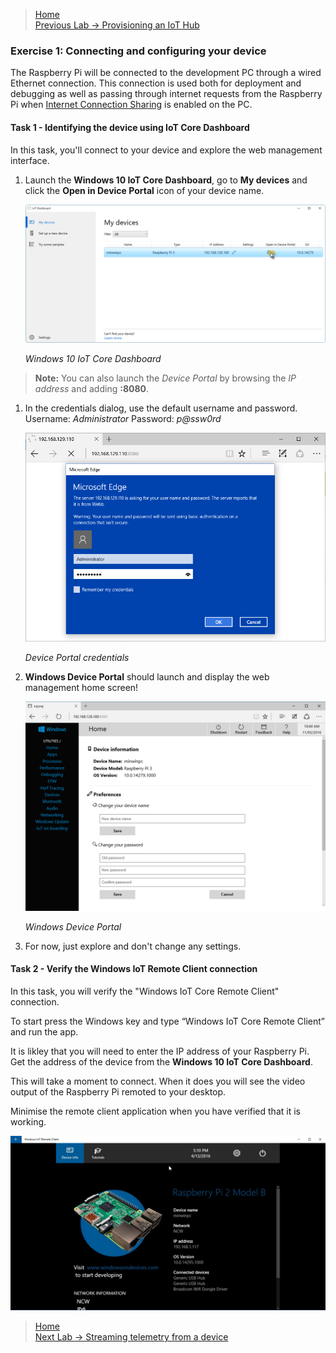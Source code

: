 >[Home](README.md) </br>
>[Previous Lab -> Provisioning an IoT Hub](AzureIoTHub.md)

### Exercise 1: Connecting and configuring your device ###

The Raspberry Pi will be connected to the development PC through a wired Ethernet connection. 
This connection is used both for deployment and debugging as well as passing through internet requests from the Raspberry Pi when [Internet Connection Sharing](http://ms-iot.github.io/content/en-US/win10/ConnectToDevice.htm) is enabled on the PC.

<a name="Ex1Task1"></a>
#### Task 1 - Identifying the device using IoT Core Dashboard ####

In this task, you'll connect to your device and explore the web management interface.


1. Launch the **Windows 10 IoT Core Dashboard**, go to **My devices** and click the **Open in Device Portal** icon of your device name. 

	![Windows 10 IoT Core Dashboard](Images/ex1task1-watcher.png?raw=true "Windows 10 IoT Core Dashboard")

	_Windows 10 IoT Core Dashboard_

> **Note:** You can also launch the _Device Portal_ by browsing the _IP address_ and adding **:8080**.


1. In the credentials dialog, use the default username and password. Username: _Administrator_ Password: _p@ssw0rd_

	![Device Portal credentials](Images/ex1task1-device-portal-credentials.png?raw=true "Device Portal credentials")

	_Device Portal credentials_

1. **Windows Device Portal** should launch and display the web management home screen!

	![Windows Device Portal](Images/ex1task1-device-portal.png?raw=true "Windows Device Portal")

	_Windows Device Portal_

1. For now, just explore and don't change any settings.

<a name="Ex1Task2"></a>
#### Task 2 - Verify the Windows IoT Remote Client connection  ####

In this task, you will verify the "Windows IoT Core Remote Client" connection.

To start press the Windows key and type “Windows IoT Core Remote Client” and run the app.

It is  likley that you will need to enter the IP address of your Raspberry Pi. Get the address of the device from the **Windows 10 IoT Core Dashboard**.

This will take a moment to connect. When it does you will see the video output of the Raspberry Pi remoted to your desktop.

Minimise the remote client application when you have verified that it is working.

![Windows IoT Remote Client](Images/windows-iot-remote-client.png?raw=true "Windows IoT Remote Client")

>[Home](README.md) </br>
>[Next Lab -> Streaming telemetry from a device](DeviceStreaming.md)